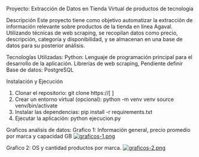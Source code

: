 Proyecto: Extracción de Datos en Tienda Virtual de productos de tecnologia

Descripción
Este proyecto tiene como objetivo automatizar la extracción de información relevante sobre productos de la tienda en línea Agaval. Utilizando técnicas de web scraping, se recopilan datos como precio, descripción, categoría y disponibilidad, y se almacenan en una base de datos para su posterior análisis.

Tecnologías Utilizadas:
Python: Lenguaje de programación principal para el desarrollo de la aplicación.
Librerías de web scraping, Pendiente definir
Base de datos: PostgreSQL

Instalación y Ejecución
1. Clonar el repositorio:
git clone https://[ ]
2. Crear un entorno virtual (opcional):
python -m venv venv
source venv/bin/activate
3. Instalar las dependencias: 
pip install -r requirements.txt
4. Ejecutar la aplicación:
python ejecucion.py

Graficos analisis de datos:
Grafico 1: Información general, precio promedio por marca y capacidad GB
[![graficos-1.png](https://i.postimg.cc/wj79yLxq/graficos-1.png)](https://postimg.cc/qNVPWtCS)

Grafico 2: OS y cantidad productos por marca.
[![graficos-2.png](https://i.postimg.cc/vmFCYVcS/graficos-2.png)](https://postimg.cc/mPjmVh3Q)
